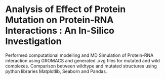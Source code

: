 # Analysis of Effect of Protein Mutation on Protein-RNA Interactions : An In-Silico Investigation
Performed computational modelling and MD Simulation of Protein-RNA interaction using GROMACS and generated .xvg files for mutated and wild complexes.
Comparison between wildtype and mutated structures using python libraries Matplotlib, Seaborn and Pandas. 

